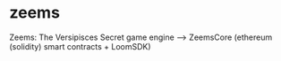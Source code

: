 # zeems
Zeems: The Versipisces Secret game engine --> ZeemsCore (ethereum (solidity) smart contracts + LoomSDK)
